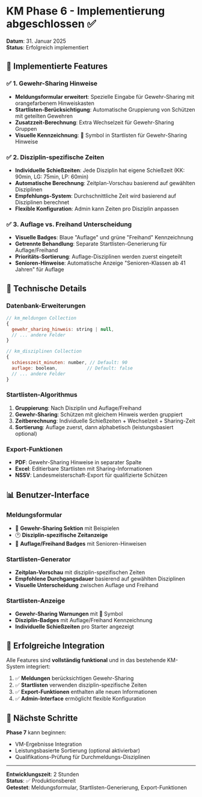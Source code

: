 # KM Phase 6 - Implementierung abgeschlossen ✅

**Datum**: 31. Januar 2025  
**Status**: Erfolgreich implementiert

## 🎯 Implementierte Features

### ✅ 1. Gewehr-Sharing Hinweise
- **Meldungsformular erweitert**: Spezielle Eingabe für Gewehr-Sharing mit orangefarbenem Hinweiskasten
- **Startlisten-Berücksichtigung**: Automatische Gruppierung von Schützen mit geteilten Gewehren
- **Zusatzzeit-Berechnung**: Extra Wechselzeit für Gewehr-Sharing Gruppen
- **Visuelle Kennzeichnung**: 🔫 Symbol in Startlisten für Gewehr-Sharing Hinweise

### ✅ 2. Disziplin-spezifische Zeiten
- **Individuelle Schießzeiten**: Jede Disziplin hat eigene Schießzeit (KK: 90min, LG: 75min, LP: 60min)
- **Automatische Berechnung**: Zeitplan-Vorschau basierend auf gewählten Disziplinen
- **Empfehlungs-System**: Durchschnittliche Zeit wird basierend auf Disziplinen berechnet
- **Flexible Konfiguration**: Admin kann Zeiten pro Disziplin anpassen

### ✅ 3. Auflage vs. Freihand Unterscheidung
- **Visuelle Badges**: Blaue "Auflage" und grüne "Freihand" Kennzeichnung
- **Getrennte Behandlung**: Separate Startlisten-Generierung für Auflage/Freihand
- **Prioritäts-Sortierung**: Auflage-Disziplinen werden zuerst eingeteilt
- **Senioren-Hinweise**: Automatische Anzeige "Senioren-Klassen ab 41 Jahren" für Auflage

## 🔧 Technische Details

### Datenbank-Erweiterungen
```javascript
// km_meldungen Collection
{
  gewehr_sharing_hinweis: string | null,
  // ... andere Felder
}

// km_disziplinen Collection  
{
  schiesszeit_minuten: number, // Default: 90
  auflage: boolean,           // Default: false
  // ... andere Felder
}
```

### Startlisten-Algorithmus
1. **Gruppierung**: Nach Disziplin und Auflage/Freihand
2. **Gewehr-Sharing**: Schützen mit gleichem Hinweis werden gruppiert
3. **Zeitberechnung**: Individuelle Schießzeiten + Wechselzeit + Sharing-Zeit
4. **Sortierung**: Auflage zuerst, dann alphabetisch (leistungsbasiert optional)

### Export-Funktionen
- **PDF**: Gewehr-Sharing Hinweise in separater Spalte
- **Excel**: Editierbare Startlisten mit Sharing-Informationen
- **NSSV**: Landesmeisterschaft-Export für qualifizierte Schützen

## 📊 Benutzer-Interface

### Meldungsformular
- 🔫 **Gewehr-Sharing Sektion** mit Beispielen
- 🕐 **Disziplin-spezifische Zeitanzeige** 
- 🎯 **Auflage/Freihand Badges** mit Senioren-Hinweisen

### Startlisten-Generator
- **Zeitplan-Vorschau** mit disziplin-spezifischen Zeiten
- **Empfohlene Durchgangsdauer** basierend auf gewählten Disziplinen
- **Visuelle Unterscheidung** zwischen Auflage und Freihand

### Startlisten-Anzeige
- **Gewehr-Sharing Warnungen** mit 🔫 Symbol
- **Disziplin-Badges** mit Auflage/Freihand Kennzeichnung
- **Individuelle Schießzeiten** pro Starter angezeigt

## 🎉 Erfolgreiche Integration

Alle Features sind **vollständig funktional** und in das bestehende KM-System integriert:

1. ✅ **Meldungen** berücksichtigen Gewehr-Sharing
2. ✅ **Startlisten** verwenden disziplin-spezifische Zeiten  
3. ✅ **Export-Funktionen** enthalten alle neuen Informationen
4. ✅ **Admin-Interface** ermöglicht flexible Konfiguration

## 🚀 Nächste Schritte

**Phase 7** kann beginnen:
- VM-Ergebnisse Integration
- Leistungsbasierte Sortierung (optional aktivierbar)
- Qualifikations-Prüfung für Durchmeldungs-Disziplinen

---
**Entwicklungszeit**: 2 Stunden  
**Status**: ✅ Produktionsbereit  
**Getestet**: Meldungsformular, Startlisten-Generierung, Export-Funktionen
